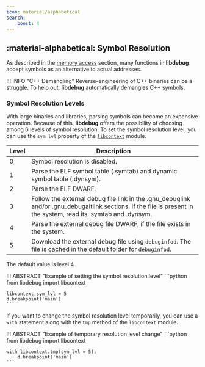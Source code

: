 ```yaml
---
icon: material/alphabetical
search:
    boost: 4
---
```

## :material-alphabetical: Symbol Resolution
As described in the [memory access](../memory_access/#absolute-and-relative-addressing) section, many functions in **libdebug** accept symbols as an alternative to actual addresses.

!!! INFO "C++ Demangling"
    Reverse-engineering of C++ binaries can be a struggle. To help out, **libdebug** automatically demangles C++ symbols.

### Symbol Resolution Levels
With large binaries and libraries, parsing symbols can become an expensive operation. Because of this, **libdebug** offers the possibility of choosing among 6 levels of symbol resolution. To set the symbol resolution level, you can use the `sym_lvl` property of the [`libcontext`](../../from_pydoc/generated/utils/libcontext) module.

| Level | Description |
|-------|-------------|
| 0     | Symbol resolution is disabled. |
| 1     | Parse the ELF symbol table (.symtab) and dynamic symbol table (.dynsym). |
| 2     | Parse the ELF DWARF. |
| 3     | Follow the external debug file link in the .gnu_debuglink and/or .gnu_debugaltlink sections. If the file is present in the system, read its .symtab and .dynsym. |
| 4     | Parse the external debug file DWARF, if the file exists in the system. |
| 5     | Download the external debug file using `debuginfod`. The file is cached in the default folder for `debuginfod`. |

The default value is level 4.

!!! ABSTRACT "Example of setting the symbol resolution level"
    ```python
    from libdebug import libcontext

    libcontext.sym_lvl = 5
    d.breakpoint('main')
    ```

If you want to change the symbol resolution level temporarily, you can use a `with` statement along with the `tmp` method of the `libcontext` module.

!!! ABSTRACT "Example of temporary resolution level change"
    ```python
    from libdebug import libcontext

    with libcontext.tmp(sym_lvl = 5):
        d.breakpoint('main')
    ```